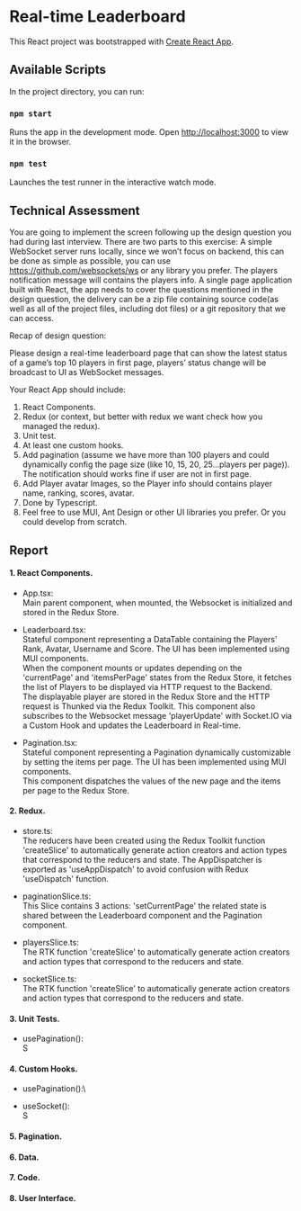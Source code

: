 # Real-time Leaderboard

This React project was bootstrapped with [Create React App](https://github.com/facebook/create-react-app).

## Available Scripts

In the project directory, you can run:

### `npm start`

Runs the app in the development mode.
Open [http://localhost:3000](http://localhost:3000) to view it in the browser.

### `npm test`

Launches the test runner in the interactive watch mode.

## Technical Assessment

You are going to implement the screen following up the design question you had during last interview. There are two parts to this exercise:
A simple WebSocket server runs locally, since we won’t focus on backend, this can be done as simple as possible, you can use https://github.com/websockets/ws or any library you prefer. The players notification message will contains the players info.
A single page application built with React, the app needs to cover the questions mentioned in the design question, the delivery can be a zip file containing source code(as well as all of the project files, including dot files) or a git repository that we can access.

Recap of design question:

Please design a real-time leaderboard page that can show the latest status of a game’s top 10 players in first page, players’ status change will be broadcast to UI as WebSocket messages. 

Your React App should include:

1. React Components.
2. Redux (or context, but better with redux we want check how you managed the redux).
3. Unit test.
4. At least one custom hooks.
5. Add pagination (assume we have more than 100 players and could dynamically config the page size (like 10, 15, 20, 25…players per page)). The notification should works fine if user are not in first page.
6. Add Player avatar Images, so the Player info should contains player name, ranking, scores, avatar.
7. Done by Typescript.
8. Feel free to use MUI, Ant Design or other UI libraries you prefer. Or you could develop from scratch.

## Report

#### 1. React Components.

- App.tsx:\
  Main parent component, when mounted, the Websocket is initialized and stored in the Redux Store.

- Leaderboard.tsx:\
  Stateful component representing a DataTable containing the Players' Rank, Avatar, Username and Score. The UI has been implemented using MUI components.\
  When the component mounts or updates depending on the 'currentPage' and 'itemsPerPage' states from the Redux Store, it fetches the list of Players to be displayed via HTTP request to the Backend.\
  The displayable player are stored in the Redux Store and the HTTP request is Thunked via the Redux Toolkit.
  This component also subscribes to the Websocket message 'playerUpdate' with Socket.IO via a Custom Hook and updates the Leaderboard in Real-time.

- Pagination.tsx:\
  Stateful component representing a Pagination dynamically customizable by setting the items per page. The UI has been implemented using MUI components.\
  This component dispatches the values of the new page and the items per page to the Redux Store.

#### 2. Redux.

- store.ts:\
  The reducers have been created using the Redux Toolkit function 'createSlice' to automatically generate action creators and action types that correspond to the reducers and state.
  The AppDispatcher is exported as 'useAppDispatch' to avoid confusion with Redux 'useDispatch' function.

- paginationSlice.ts:\
  This Slice contains 3 actions: 'setCurrentPage' the related state is shared between the Leaderboard component and the Pagination component.

- playersSlice.ts:\
  The RTK function 'createSlice' to automatically generate action creators and action types that correspond to the reducers and state.

- socketSlice.ts:\
  The RTK function 'createSlice' to automatically generate action creators and action types that correspond to the reducers and state.

#### 3. Unit Tests.

- usePagination():\
  S

#### 4. Custom Hooks.

- usePagination():\
  

- useSocket():\
  S

#### 5. Pagination.

#### 6. Data.

#### 7. Code.

#### 8. User Interface.
